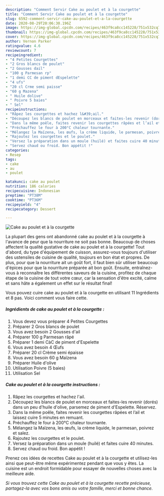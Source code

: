 ```yaml
---
description: "Comment Servir Cake au poulet et à la courgette"
title: "Comment Servir Cake au poulet et à la courgette"
slug: 6592-comment-servir-cake-au-poulet-et-a-la-courgette
date: 2020-08-29T20:06:30.196Z
image: https://img-global.cpcdn.com/recipes/463f9ca8cc145228/751x532cq70/cake-au-poulet-et-a-la-courgette-photo-principale-de-la-recette.jpg
thumbnail: https://img-global.cpcdn.com/recipes/463f9ca8cc145228/751x532cq70/cake-au-poulet-et-a-la-courgette-photo-principale-de-la-recette.jpg
cover: https://img-global.cpcdn.com/recipes/463f9ca8cc145228/751x532cq70/cake-au-poulet-et-a-la-courgette-photo-principale-de-la-recette.jpg
author: Vernon Parker
ratingvalue: 4.6
reviewcount: 7
recipeingredient:
- "4 Petites Courgettes"
- "2 Gros blancs de poulet"
- "2 Gousses dail"
- "100 g Parmesan rp"
- "1 demi CC de piment dEspelette"
- "4 ufs"
- "20 cl Crme semi paisse"
- "60 g Mazena"
- " Huile dolive"
- " Poivre 5 baies"
- " Sel"
recipeinstructions:
- "Râpez les courgettes et hachez l&#39;ail."
- "Découpez les blancs de poulet en morceaux et faites-les revenir (dorés) dans un peu d&#39;huile d&#39;olive, parsemez de piment d&#39;Espelette. Réservez."
- "Dans la même poêle, faites revenir les courgettes râpées et l’ail et laissez cuire 5 minutes en remuant."
- "Préchauffez le four à 200°C chaleur tournante."
- "Mélangez la Maïzena, les œufs, la crème liquide, le parmesan, poivrez et salez."
- "Rajoutez les courgettes et le poulet."
- "Versez la préparation dans un moule (huilé) et faites cuire 40 minutes."
- "Servez chaud ou froid. Bon appétit !"
categories:
- Resep
tags:
- cake
- au
- poulet

katakunci: cake au poulet 
nutrition: 186 calories
recipecuisine: Indonesian
preptime: "PT38M"
cooktime: "PT36M"
recipeyield: "4"
recipecategory: Dessert

---
```



![Cake au poulet et à la courgette](https://img-global.cpcdn.com/recipes/463f9ca8cc145228/751x532cq70/cake-au-poulet-et-a-la-courgette-photo-principale-de-la-recette.jpg)

La plupart des gens ont abandonné cake au poulet et à la courgette à l'avance de peur que la nourriture ne soit pas bonne. Beaucoup de choses affectent la qualité gustative de cake au poulet et à la courgette! Tout d'abord, du type d'équipement de cuisson, assurez-vous toujours d'utiliser des ustensiles de cuisine de qualité, toujours en bon état et propres. De plus, pour que la nourriture ait un goût fort, il faut bien sûr utiliser beaucoup d'épices pour que la nourriture préparée ait bon goût. Ensuite, entraînez-vous à reconnaître les différentes saveurs de la cuisine, profitez de chaque étape de la cuisine de tout votre cœur, car la sensation d'être excité, calme et sans hâte a également un effet sur le résultat final!

<!--inarticleads1-->

Vous pouvez cuire cake au poulet et à la courgette en utilisant 11 Ingrédients et 8 pas. Voici comment vous faire cette.

##### Ingrédients de cake au poulet et à la courgette :

1. Vous devez vous préparer 4 Petites Courgettes
1. Préparer 2 Gros blancs de poulet
1. Vous avez besoin 2 Gousses d&#39;ail
1. Préparer 100 g Parmesan râpé
1. Préparer 1 demi CàC de piment d&#39;Espelette
1. Vous avez besoin 4 Œufs
1. Préparer 20 cl Crème semi épaisse
1. Vous avez besoin 60 g Maïzena
1. Préparer  Huile d&#39;olive
1. Utilisation  Poivre (5 baies)
1. Utilisation  Sel




<!--inarticleads2-->

##### Cake au poulet et à la courgette instructions :

1. Râpez les courgettes et hachez l&#39;ail.
1. Découpez les blancs de poulet en morceaux et faites-les revenir (dorés) dans un peu d&#39;huile d&#39;olive, parsemez de piment d&#39;Espelette. Réservez.
1. Dans la même poêle, faites revenir les courgettes râpées et l’ail et laissez cuire 5 minutes en remuant.
1. Préchauffez le four à 200°C chaleur tournante.
1. Mélangez la Maïzena, les œufs, la crème liquide, le parmesan, poivrez et salez.
1. Rajoutez les courgettes et le poulet.
1. Versez la préparation dans un moule (huilé) et faites cuire 40 minutes.
1. Servez chaud ou froid. Bon appétit !




<!--inarticleads1-->

<p>
Prenez ces idées de recettes Cake au poulet et à la courgette et utilisez-les ainsi que peut-être même expérimentez pendant que vous y êtes. La cuisine est un endroit formidable pour essayer de nouvelles choses avec la meilleure aide.
</p>

<p>
<i>Si vous trouvez cette Cake au poulet et à la courgette recette précieuse, partagez-la avec vos bons amis ou votre famille, merci et bonne chance.</i>
</p>
